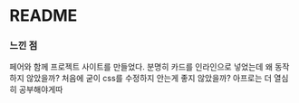 # README

### 느낀 점
페어와 함께 프로젝트 사이트를 만들었다.
분명히 카드를 인라인으로 넣었는데 왜 동작하지 않았을까?
처음에 굳이 css를 수정하지 안는게 좋지 않았을까?
아프로는 더 열심히 공부해야게따

